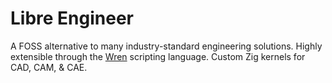 
# Libre Engineer
A FOSS alternative to many industry-standard engineering solutions.
Highly extensible through the [Wren](https://wren.io/) scripting language.
Custom Zig kernels for CAD, CAM, & CAE.

